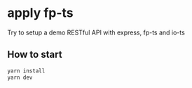 # apply fp-ts

Try to setup a demo RESTful API with express, fp-ts and io-ts

## How to start
```bash
yarn install
yarn dev
```
